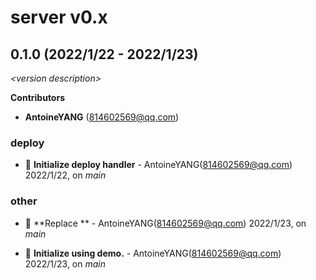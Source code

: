 # server v0.x

## 0.1.0 (2022/1/22 - 2022/1/23)

_\<version description\>_

**Contributors**

- **AntoineYANG** (814602569@qq.com)

### deploy

+ 🌱 **Initialize deploy handler** - AntoineYANG(814602569@qq.com) 2022/1/22, on _main_


### other

+ 🐞 **Replace ** - AntoineYANG(814602569@qq.com) 2022/1/23, on _main_

+ 🌱 **Initialize using demo.** - AntoineYANG(814602569@qq.com) 2022/1/23, on _main_


